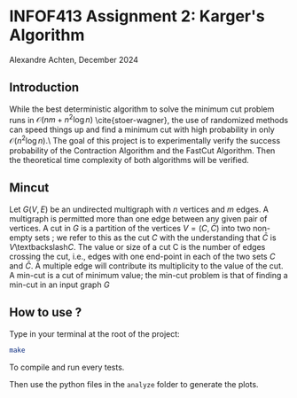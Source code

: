 # INFOF413 Assignment 2: Karger's Algorithm

Alexandre Achten, December 2024

## Introduction

While the best deterministic algorithm to solve the minimum cut problem runs in $\mathcal{O}(nm+n^2\log{n})$ \cite{stoer-wagner}, the use of randomized methods can speed things up and find a minimum cut with high probability in only $\mathcal{O}(n^2 \log{n})$.\\
The goal of this project is to experimentally verify the success probability of the Contraction Algorithm and the FastCut Algorithm. Then the theoretical time complexity of both algorithms will be verified.

## Mincut

Let $G( V, E)$ be an undirected multigraph with $n$ vertices and $m$ edges. A multigraph is permitted more than one edge between any given pair of vertices. A cut in $G$ is a partition of the vertices $V = (C, \bar{C})$ into two non-empty sets ; we refer to this as the cut $C$ with the understanding that $\bar{C}$ is $V$\textbackslash$C$.
The value or size of a cut C is the number of edges crossing the cut, i.e.,
edges with one end-point in each of the two sets $C$ and $\bar{C}$. A multiple edge will contribute its multiplicity to the value of the cut. A min-cut is a cut of minimum value; the min-cut problem is that of finding a min-cut in an input graph $G$

## How to use ?

Type in your terminal at the root of the project:

```bash
make
```
To compile and run every tests.

Then use the python files in the `analyze` folder to generate the plots.
